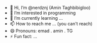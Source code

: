 - 👋 Hi, I’m @nerdznj (Amin Taghbibigloo)
- 👀 I’m interested in programming
- 🌱 I’m currently learning ...
- 📫 How to reach me ... (you can't reach)
- 😄 Pronouns: emad . amin . TG
- ⚡ Fun fact: ...

<!---
nerdznj/nerdznj is a ✨ special ✨ repository because its `README.md` (this file) appears on your GitHub profile.
You can click the Preview link to take a look at your changes.
--->
